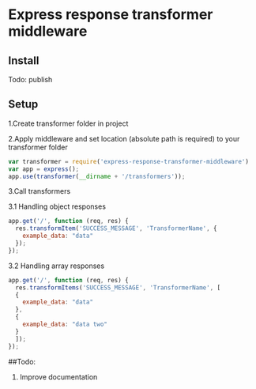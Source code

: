 # Express response transformer middleware

## Install

Todo: publish 

## Setup

1.Create transformer folder in project

2.Apply middleware and set location (absolute path is required) to your transformer folder

```js
var transformer = require('express-response-transformer-middleware')
var app = express();
app.use(transformer(__dirname + '/transformers'));
```

3.Call transformers 

3.1 Handling object responses
```js
app.get('/', function (req, res) {
  res.transformItem('SUCCESS_MESSAGE', 'TransformerName', {
    example_data: "data"
  });
});
```

3.2 Handling array responses
```js
app.get('/', function (req, res) {
  res.transformItems('SUCCESS_MESSAGE', 'TransformerName', [
  {
    example_data: "data"
  },
  {
    example_data: "data two"
  }
  ]);
});
```

##Todo:
1. Improve documentation
